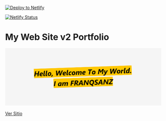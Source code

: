 [![Deploy to Netlify](https://www.netlify.com/img/deploy/button.svg)](https://www.netlify.com/)

[![Netlify Status](https://api.netlify.com/api/v1/badges/0dc1c23a-7001-4935-98ec-ece137606687/deploy-status)](https://app.netlify.com/sites/franqsanz/deploys)

# My Web Site v2 Portfolio

![hello](./img/hello.png)

[Ver Sitio](https://franqsanz.netlify.app/)
